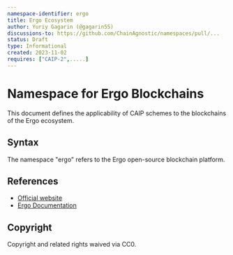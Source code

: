 ```yaml
---
namespace-identifier: ergo
title: Ergo Ecosystem
author: Yuriy Gagarin (@gagarin55)
discussions-to: https://github.com/ChainAgnostic/namespaces/pull/...
status: Draft
type: Informational
created: 2023-11-02
requires: ["CAIP-2",.....]
---
```


# Namespace for Ergo Blockchains

This document defines the applicability of CAIP schemes to the blockchains of
the Ergo ecosystem.

## Syntax

The namespace "ergo" refers to the Ergo open-source blockchain platform.

## References

- [Official website](https://ergoplatform.org/)
- [Ergo Documentation](https://docs.ergoplatform.com/)

## Copyright

Copyright and related rights waived via CC0.
